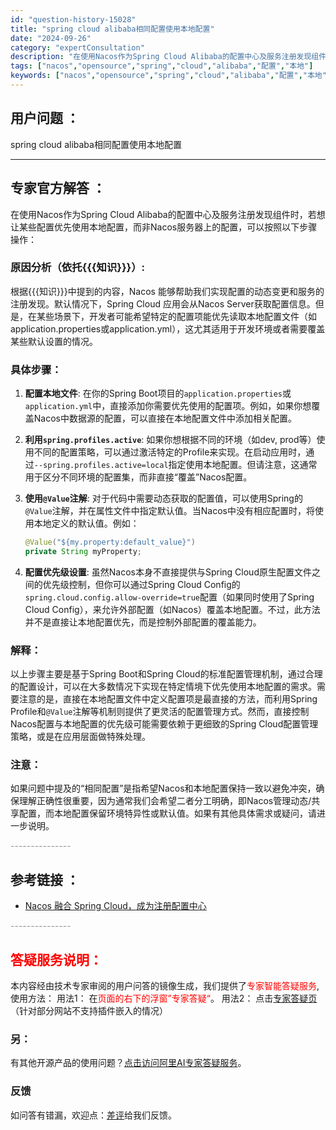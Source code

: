 ```yaml
---
id: "question-history-15028"
title: "spring cloud alibaba相同配置使用本地配置"
date: "2024-09-26"
category: "expertConsultation"
description: "在使用Nacos作为Spring Cloud Alibaba的配置中心及服务注册发现组件时，若想让某些配置优先使用本地配置，而非Nacos服务器上的配置，可以按照以下步骤操作：### 原因分析（依托知识）:根据知识中提到的内容，Nacos 能够帮助我们实现配置的动态变更和服务的注册发现。默认情况下，"
tags: ["nacos","opensource","spring","cloud","alibaba","配置","本地"]
keywords: ["nacos","opensource","spring","cloud","alibaba","配置","本地"]
---
```


## 用户问题 ： 
 spring cloud alibaba相同配置使用本地配置  

---------------
## 专家官方解答 ：

在使用Nacos作为Spring Cloud Alibaba的配置中心及服务注册发现组件时，若想让某些配置优先使用本地配置，而非Nacos服务器上的配置，可以按照以下步骤操作：

### 原因分析（依托{{{知识}}}）:

根据{{{知识}}}中提到的内容，Nacos 能够帮助我们实现配置的动态变更和服务的注册发现。默认情况下，Spring Cloud 应用会从Nacos Server获取配置信息。但是，在某些场景下，开发者可能希望特定的配置项能优先读取本地配置文件（如application.properties或application.yml），这尤其适用于开发环境或者需要覆盖某些默认设置的情况。

### 具体步骤：

1. **配置本地文件**: 在你的Spring Boot项目的`application.properties`或`application.yml`中，直接添加你需要优先使用的配置项。例如，如果你想覆盖Nacos中数据源的配置，可以直接在本地配置文件中添加相关配置。

2. **利用`spring.profiles.active`**: 如果你想根据不同的环境（如dev, prod等）使用不同的配置策略，可以通过激活特定的Profile来实现。在启动应用时，通过`--spring.profiles.active=local`指定使用本地配置。但请注意，这通常用于区分不同环境的配置集，而非直接“覆盖”Nacos配置。

3. **使用`@Value`注解**: 对于代码中需要动态获取的配置值，可以使用Spring的`@Value`注解，并在属性文件中指定默认值。当Nacos中没有相应配置时，将使用本地定义的默认值。例如：
   ```java
   @Value("${my.property:default_value}")
   private String myProperty;
   ```

4. **配置优先级设置**: 虽然Nacos本身不直接提供与Spring Cloud原生配置文件之间的优先级控制，但你可以通过Spring Cloud Config的`spring.cloud.config.allow-override=true`配置（如果同时使用了Spring Cloud Config），来允许外部配置（如Nacos）覆盖本地配置。不过，此方法并不是直接让本地配置优先，而是控制外部配置的覆盖能力。

### 解释：

以上步骤主要是基于Spring Boot和Spring Cloud的标准配置管理机制，通过合理的配置设计，可以在大多数情况下实现在特定情境下优先使用本地配置的需求。需要注意的是，直接在本地配置文件中定义配置项是最直接的方法，而利用Spring Profile和`@Value`注解等机制则提供了更灵活的配置管理方式。然而，直接控制Nacos配置与本地配置的优先级可能需要依赖于更细致的Spring Cloud配置管理策略，或是在应用层面做特殊处理。

### 注意：

如果问题中提及的“相同配置”是指希望Nacos和本地配置保持一致以避免冲突，确保理解正确性很重要，因为通常我们会希望二者分工明确，即Nacos管理动态/共享配置，而本地配置保留环境特异性或默认值。如果有其他具体需求或疑问，请进一步说明。


<font color="#949494">---------------</font> 


## 参考链接 ：

* [Nacos 融合 Spring Cloud，成为注册配置中心](https://nacos.io/docs/latest/ecology/use-nacos-with-spring-cloud)


 <font color="#949494">---------------</font> 
 


## <font color="#FF0000">答疑服务说明：</font> 

本内容经由技术专家审阅的用户问答的镜像生成，我们提供了<font color="#FF0000">专家智能答疑服务</font>,使用方法：
用法1： 在<font color="#FF0000">页面的右下的浮窗”专家答疑“</font>。
用法2： 点击[专家答疑页](https://answer.opensource.alibaba.com/docs/intro)（针对部分网站不支持插件嵌入的情况）
### 另：


有其他开源产品的使用问题？[点击访问阿里AI专家答疑服务](https://answer.opensource.alibaba.com/docs/intro)。
### 反馈
如问答有错漏，欢迎点：[差评](https://ai.nacos.io/user/feedbackByEnhancerGradePOJOID?enhancerGradePOJOId=15119)给我们反馈。
